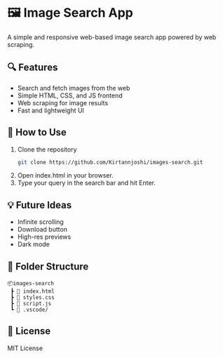 # 🖼️ Image Search App

A simple and responsive web-based image search app powered by web scraping.

## 🔍 Features
- Search and fetch images from the web
- Simple HTML, CSS, and JS frontend
- Web scraping for image results
- Fast and lightweight UI

## 🚀 How to Use
1. Clone the repository
   ```bash
   git clone https://github.com/Kirtannjoshi/images-search.git
   ```
2. Open index.html in your browser.
3. Type your query in the search bar and hit Enter.

## 💡 Future Ideas
- Infinite scrolling
- Download button
- High-res previews
- Dark mode

## 📁 Folder Structure
```
📦images-search
 ┣ 📄 index.html
 ┣ 📄 styles.css
 ┣ 📄 script.js
 ┗ 📁 .vscode/
```

## 🪪 License
MIT License